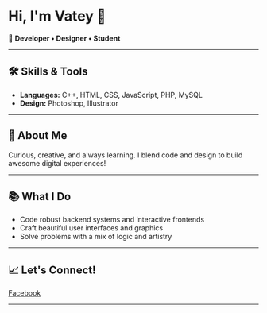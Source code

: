 # Hi, I'm Vatey 👋

🌟 **Developer • Designer • Student**

---

## 🛠️ Skills & Tools

- **Languages:** C++, HTML, CSS, JavaScript, PHP, MySQL
- **Design:** Photoshop, Illustrator

---

## 🚀 About Me

Curious, creative, and always learning. I blend code and design to build awesome digital experiences!

---

## 📚 What I Do

- Code robust backend systems and interactive frontends
- Craft beautiful user interfaces and graphics
- Solve problems with a mix of logic and artistry

---

## 📈 Let's Connect!

[Facebook](https://www.facebook.com/sophea.vatey.720626)

---


